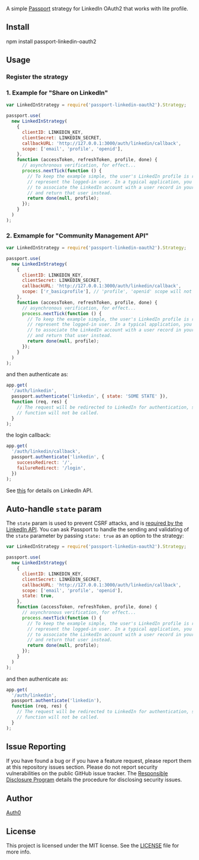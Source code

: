 A simple [Passport](http://passportjs.org/) strategy for LinkedIn OAuth2 that works with lite profile.

## Install

npm install passport-linkedin-oauth2

## Usage

### Register the strategy

### 1. Example for "Share on LinkedIn"
```javascript
var LinkedInStrategy = require('passport-linkedin-oauth2').Strategy;

passport.use(
  new LinkedInStrategy(
    {
      clientID: LINKEDIN_KEY,
      clientSecret: LINKEDIN_SECRET,
      callbackURL: 'http://127.0.0.1:3000/auth/linkedin/callback',
      scope: ['email', 'profile', 'openid'],
    },
    function (accessToken, refreshToken, profile, done) {
      // asynchronous verification, for effect...
      process.nextTick(function () {
        // To keep the example simple, the user's LinkedIn profile is returned to
        // represent the logged-in user. In a typical application, you would want
        // to associate the LinkedIn account with a user record in your database,
        // and return that user instead.
        return done(null, profile);
      });
    }
  )
);
```

### 2. Exmample for "Community Management API"
```javascript
var LinkedInStrategy = require('passport-linkedin-oauth2').Strategy;

passport.use(
  new LinkedInStrategy(
    {
      clientID: LINKEDIN_KEY,
      clientSecret: LINKEDIN_SECRET,
      callbackURL: 'http://127.0.0.1:3000/auth/linkedin/callback',
      scope: ['r_basicprofile'], // 'profile', 'openid' scope will not work for "Community Management API"
    },
    function (accessToken, refreshToken, profile, done) {
      // asynchronous verification, for effect...
      process.nextTick(function () {
        // To keep the example simple, the user's LinkedIn profile is returned to
        // represent the logged-in user. In a typical application, you would want
        // to associate the LinkedIn account with a user record in your database,
        // and return that user instead.
        return done(null, profile);
      });
    }
  )
);
```

and then authenticate as:

```javascript
app.get(
  '/auth/linkedin',
  passport.authenticate('linkedin', { state: 'SOME STATE' }),
  function (req, res) {
    // The request will be redirected to LinkedIn for authentication, so this
    // function will not be called.
  }
);
```

the login callback:

```javascript
app.get(
  '/auth/linkedin/callback',
  passport.authenticate('linkedin', {
    successRedirect: '/',
    failureRedirect: '/login',
  })
);
```

See [this](https://learn.microsoft.com/en-us/linkedin/consumer/integrations/self-serve/sign-in-with-linkedin-v2) for details on LinkedIn API.

## Auto-handle `state` param

The `state` param is used to prevent CSRF attacks, and is [required by the LinkedIn API](https://developer.linkedin.com/documents/authentication). You can ask Passport to handle the sending and validating of the `state` parameter by passing `state: true` as an option to the strategy:

```javascript
var LinkedInStrategy = require('passport-linkedin-oauth2').Strategy;

passport.use(
  new LinkedInStrategy(
    {
      clientID: LINKEDIN_KEY,
      clientSecret: LINKEDIN_SECRET,
      callbackURL: 'http://127.0.0.1:3000/auth/linkedin/callback',
      scope: ['email', 'profile', 'openid'],
      state: true,
    },
    function (accessToken, refreshToken, profile, done) {
      // asynchronous verification, for effect...
      process.nextTick(function () {
        // To keep the example simple, the user's LinkedIn profile is returned to
        // represent the logged-in user. In a typical application, you would want
        // to associate the LinkedIn account with a user record in your database,
        // and return that user instead.
        return done(null, profile);
      });
    }
  )
);
```

and then authenticate as:

```javascript
app.get(
  '/auth/linkedin',
  passport.authenticate('linkedin'),
  function (req, res) {
    // The request will be redirected to LinkedIn for authentication, so this
    // function will not be called.
  }
);
```

## Issue Reporting

If you have found a bug or if you have a feature request, please report them at this repository issues section. Please do not report security vulnerabilities on the public GitHub issue tracker. The [Responsible Disclosure Program](https://auth0.com/whitehat) details the procedure for disclosing security issues.

## Author

[Auth0](auth0.com)

## License

This project is licensed under the MIT license. See the [LICENSE](LICENSE) file for more info.
